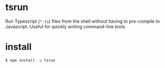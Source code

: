 
# tsrun

Run Typescript (`*.ts`) files from the shell without having to pre-compile to Javascript.  Useful for quickly writing command-line tools.


# install

```sh
$ npm install -g tsrun
```
